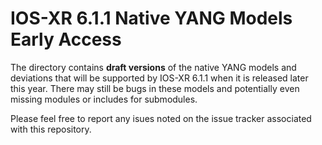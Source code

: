 # IOS-XR 6.1.1 Native YANG Models Early Access

The directory contains **draft versions** of the native YANG models and deviations that will be supported by IOS-XR 6.1.1 when it is released later this year. There may still be bugs in these models and potentially even missing modules or includes for submodules.

Please feel free to report any isues noted on the issue tracker associated with this repository.

